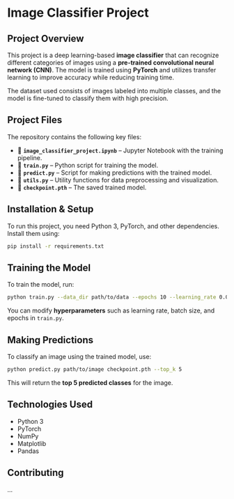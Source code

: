 # **Image Classifier Project**

## **Project Overview**  
This project is a deep learning-based **image classifier** that can recognize different categories of images using a **pre-trained convolutional neural network (CNN)**. The model is trained using **PyTorch** and utilizes transfer learning to improve accuracy while reducing training time.  

The dataset used consists of images labeled into multiple classes, and the model is fine-tuned to classify them with high precision.  

## **Project Files**  
The repository contains the following key files:  

- 📁 **`image_classifier_project.ipynb`** – Jupyter Notebook with the training pipeline.  
- 📁 **`train.py`** – Python script for training the model.  
- 📁 **`predict.py`** – Script for making predictions with the trained model.  
- 📁 **`utils.py`** – Utility functions for data preprocessing and visualization.  
- 📁 **`checkpoint.pth`** – The saved trained model.  

## **Installation & Setup**  
To run this project, you need Python 3, PyTorch, and other dependencies. Install them using:  

```bash
pip install -r requirements.txt
```

## **Training the Model**  
To train the model, run:  

```bash
python train.py --data_dir path/to/data --epochs 10 --learning_rate 0.001
```

You can modify **hyperparameters** such as learning rate, batch size, and epochs in `train.py`.  

## **Making Predictions**  
To classify an image using the trained model, use:  

```bash
python predict.py path/to/image checkpoint.pth --top_k 5
```

This will return the **top 5 predicted classes** for the image.  

## **Technologies Used**  
- Python 3  
- PyTorch  
- NumPy  
- Matplotlib  
- Pandas  

## **Contributing**  
... 
